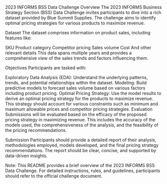 2023 INFORMS BSS Data Challenge
Overview
The 2023 INFORMS Business Strategy Section (BSS) Data Challenge invites participants to dive into a rich dataset provided by Blue Summit Supplies. The challenge aims to identify optimal pricing strategies for various products to maximize revenue.

Dataset
The dataset comprises information on product sales, including features like:

SKU
Product category
Competitor pricing
Sales volume
Cost
And other relevant details
This data spans multiple years and provides a comprehensive view of the sales trends and factors influencing them.

Objectives
Participants are tasked with:

Exploratory Data Analysis (EDA): Understand the underlying patterns, trends, and potential relationships within the dataset.
Modeling: Build predictive models to forecast sales volume based on various factors including product pricing.
Optimal Pricing Strategy: Use the model results to derive an optimal pricing strategy for the products to maximize revenue. This strategy should account for various constraints such as minimum and maximum allowable prices and competitor pricing strategies.
Evaluation
Submissions will be evaluated based on the efficacy of the proposed pricing strategy in maximizing revenue. This includes the accuracy of the models used, the comprehensiveness of the analysis, and the feasibility of the pricing recommendations.

Submission
Participants should provide a detailed report of their analysis, methodologies employed, models developed, and the final pricing strategy recommendations. The report should be clear, concise, and supported by data-driven insights.

Note: This README provides a brief overview of the 2023 INFORMS BSS Data Challenge. For detailed instructions, rules, and guidelines, participants should refer to the official challenge document.
